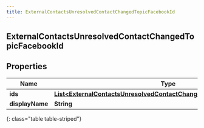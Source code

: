 ```yaml
---
title: ExternalContactsUnresolvedContactChangedTopicFacebookId
---
```

## ExternalContactsUnresolvedContactChangedTopicFacebookId


## Properties

| Name | Type | Description | Notes |
| ------------ | ------------- | ------------- | ------------- |
| **ids** | <!----><!---->[**List&lt;ExternalContactsUnresolvedContactChangedTopicFacebookScopedId&gt;**](ExternalContactsUnresolvedContactChangedTopicFacebookScopedId.html)<!----> |  |  [optional] |
| **displayName** | <!----><!---->**String**<!----> |  |  [optional] |
{: class="table table-striped"}



